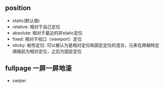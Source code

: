 ## position

- static(默认值)
- relative: 相对于自己定位
- absolute: 相对于最近的非static定位
- fixed: 相对于视口（viewport）定位
- sticky: 粘性定位: 可以被认为是相对定位和固定定位的混合，元素在跨越特定阈值前为相对定位，之后为固定定位

## fullpage 一屏一屏地滚
- swiper